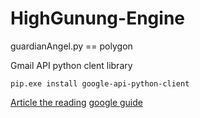 # HighGunung-Engine

guardianAngel.py == polygon

Gmail API python clent library
```
pip.exe install google-api-python-client
```
[Article the reading](https://blog.mailtrap.io/send-emails-with-gmail-api/#How_to_make_your_app_send_emails_with_Gmail_API)    [google guide](https://developers.google.com/gmail/api/quickstart/python)
